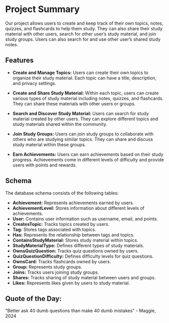 # Project Summary
Our project allows users to create and keep track of their own topics, notes, quizzes, and flashcards to help them study. They can also share their study material with other users, search for other user’s study material, and join study groups. Users can also search for and use other user’s shared study notes.


## Features
- **Create and Manage Topics:** Users can create their own topics to organize their study material. Each topic can have a title, description, and privacy settings.

- **Create and Share Study Material:** Within each topic, users can create various types of study material including notes, quizzes, and flashcards. They can share these materials with other users or groups.

- **Search and Discover Study Material:** Users can search for study material created by other users. They can explore different topics and study materials shared within the community.

- **Join Study Groups:** Users can join study groups to collaborate with others who are studying similar topics. They can share and discuss study material within these groups.

- **Earn Achievements:** Users can earn achievements based on their study progress. Achievements come in different levels of difficulty and provide users with points and rewards.


## Schema

The database schema consists of the following tables:

- **Achievement:** Represents achievements earned by users.
- **AchievementLevel:** Stores information about different levels of achievements.
- **User:** Contains user information such as username, email, and points.
- **CreatesTopic:** Tracks topics created by users.
- **Tag:** Stores tags associated with topics.
- **Has:** Represents the relationship between tags and topics.
- **ContainsStudyMaterial:** Stores study material within topics.
- **StudyMaterialType:** Defines different types of study materials.
- **OwnsQuizQuestion:** Tracks quiz questions owned by users.
- **QuizQuestionDifficulty:** Defines difficulty levels for quiz questions.
- **OwnsCard:** Tracks flashcards owned by users.
- **Group:** Represents study groups.
- **Joins:** Tracks users joining study groups.
- **Shares:** Tracks sharing of study material between users and groups.
- **Likes:** Represents likes given by users to study material.


## Quote of the Day:
"Better ask 40 dumb questions than make 40 dumb mistakes" - Maggie, 2024
